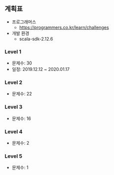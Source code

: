 ## 계획표

* 프로그래머스
    * https://programmers.co.kr/learn/challenges
* 개발 환경
    * scala-sdk-2.12.6

### Level 1

* 문제수: 30
* 일정: 2019.12.12 ~ 2020.01.17

### Level 2

* 문제수: 22

### Level 3

* 문제수: 16

### Level 4

* 문제수: 2

### Level 5

* 문제수: 1